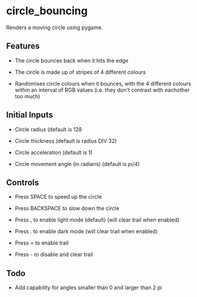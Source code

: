 # circle_bouncing

Renders a moving circle using pygame.

## Features

- The circle bounces back when it hits the edge

- The circle is made up of stripes of 4 different colours

- Randomises circle colours when it bounces, with the 4 different colours within an interval of RGB values (i.e. they don't contrast with eachother too much)

## Initial Inputs

- Circle radius (default is 128

- Circle thickness (default is radius DIV 32)

- Circle acceleration (default is 1)

- Circle movement angle (in radians) (default is pi/4)

## Controls

- Press SPACE to speed up the circle

- Press BACKSPACE to slow down the circle

- Press , to enable light mode (default) (will clear trail when enabled)

- Press . to enable dark mode (will clear trail when enabled)

- Press = to enable trail

- Press - to disable and clear trail

## Todo

- Add capability for angles smaller than 0 and larger than 2 pi

